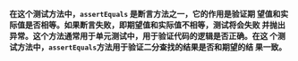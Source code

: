 **在这个测试方法中，`assertEquals` 是断言方法之一，它的作用是验证期
望值和实际值是否相等。如果断言失败，即期望值和实际值不相等，测试将会失败
并抛出异常。这个方法通常用于单元测试中，用于验证代码的逻辑是否正确。在这
个测试方法中，`assertEquals`方法用于验证二分查找的结果是否和期望的结
果一致。**
